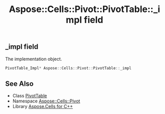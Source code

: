 ﻿---
title: Aspose::Cells::Pivot::PivotTable::_impl field
linktitle: _impl
second_title: Aspose.Cells for C++ API Reference
description: 'Aspose::Cells::Pivot::PivotTable::_impl field. The implementation object in C++.'
type: docs
weight: 16700
url: /cpp/aspose.cells.pivot/pivottable/_impl/
---
## _impl field


The implementation object.

```cpp
PivotTable_Impl* Aspose::Cells::Pivot::PivotTable::_impl
```

## See Also

* Class [PivotTable](../)
* Namespace [Aspose::Cells::Pivot](../../)
* Library [Aspose.Cells for C++](../../../)
